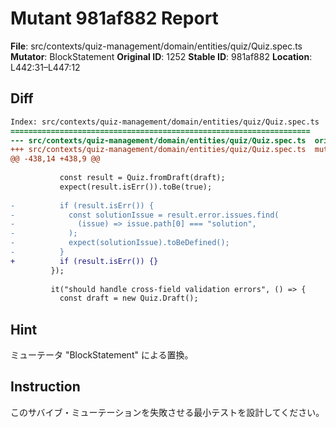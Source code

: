# Mutant 981af882 Report

**File**: src/contexts/quiz-management/domain/entities/quiz/Quiz.spec.ts
**Mutator**: BlockStatement
**Original ID**: 1252
**Stable ID**: 981af882
**Location**: L442:31–L447:12

## Diff

```diff
Index: src/contexts/quiz-management/domain/entities/quiz/Quiz.spec.ts
===================================================================
--- src/contexts/quiz-management/domain/entities/quiz/Quiz.spec.ts	original
+++ src/contexts/quiz-management/domain/entities/quiz/Quiz.spec.ts	mutated #1252
@@ -438,14 +438,9 @@
 
           const result = Quiz.fromDraft(draft);
           expect(result.isErr()).toBe(true);
 
-          if (result.isErr()) {
-            const solutionIssue = result.error.issues.find(
-              (issue) => issue.path[0] === "solution",
-            );
-            expect(solutionIssue).toBeDefined();
-          }
+          if (result.isErr()) {}
         });
 
         it("should handle cross-field validation errors", () => {
           const draft = new Quiz.Draft();
```

## Hint

ミューテータ "BlockStatement" による置換。

## Instruction

このサバイブ・ミューテーションを失敗させる最小テストを設計してください。
